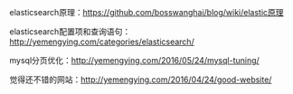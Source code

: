 



elasticsearch原理：https://github.com/bosswanghai/blog/wiki/elastic原理

elasticsearch配置项和查询语句：http://yemengying.com/categories/elasticsearch/

mysql分页优化：http://yemengying.com/2016/05/24/mysql-tuning/

觉得还不错的网站：http://yemengying.com/2016/04/24/good-website/
